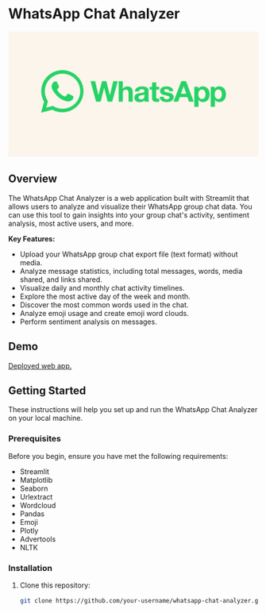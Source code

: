 # WhatsApp Chat Analyzer

![WhatsApp Chat Analyzer Logo](y8-PTBaP90a.png)

## Overview

The WhatsApp Chat Analyzer is a web application built with Streamlit that allows users to analyze and visualize their WhatsApp group chat data. You can use this tool to gain insights into your group chat's activity, sentiment analysis, most active users, and more.

**Key Features:**

- Upload your WhatsApp group chat export file (text format) without media.
- Analyze message statistics, including total messages, words, media shared, and links shared.
- Visualize daily and monthly chat activity timelines.
- Explore the most active day of the week and month.
- Discover the most common words used in the chat.
- Analyze emoji usage and create emoji word clouds.
- Perform sentiment analysis on messages.

## Demo

[Deployed web app.](https://sm-whatsapp.streamlit.app)

## Getting Started

These instructions will help you set up and run the WhatsApp Chat Analyzer on your local machine.

### Prerequisites

Before you begin, ensure you have met the following requirements:

  - Streamlit
  - Matplotlib
  - Seaborn
  - Urlextract
  - Wordcloud
  - Pandas
  - Emoji
  - Plotly
  - Advertools
  - NLTK

### Installation

1. Clone this repository:

   ```bash
   git clone https://github.com/your-username/whatsapp-chat-analyzer.git

